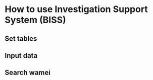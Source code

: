 # How to use Investigation Support System (BISS)


## Set tables



## Input data



## Search wamei



